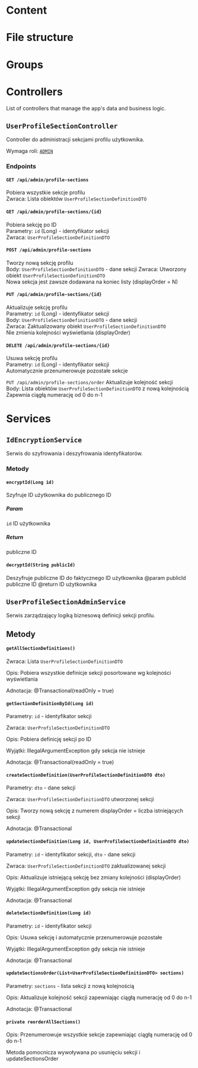 # Content

# File structure

# Groups

# Controllers
List of controllers that manage the app's data and business logic.

## `UserProfileSectionController`

Controller do administracji sekcjami profilu użytkownika.

Wymaga roli: [`ADMIN`](#admin)

### Endpoints

#### `GET /api/admin/profile-sections`
Pobiera wszystkie sekcje profilu  
Zwraca: Lista obiektów `UserProfileSectionDefinitionDTO`  

#### `GET /api/admin/profile-sections/{id}`

Pobiera sekcję po ID  
Parametry: `id` (Long) - identyfikator sekcji  
Zwraca: `UserProfileSectionDefinitionDTO`

#### `POST /api/admin/profile-sections`  
Tworzy nową sekcję profilu  
Body: `UserProfileSectionDefinitionDTO` - dane sekcji
Zwraca: Utworzony obiekt `UserProfileSectionDefinitionDTO`  
Nowa sekcja jest zawsze dodawana na koniec listy (displayOrder = N)

#### `PUT /api/admin/profile-sections/{id}`

Aktualizuje sekcję profilu  
Parametry: `id` (Long) - identyfikator sekcji  
Body: `UserProfileSectionDefinitionDTO` - dane sekcji  
Zwraca: Zaktualizowany obiekt `UserProfileSectionDefinitionDTO`  
Nie zmienia kolejności wyświetlania (displayOrder)

#### `DELETE /api/admin/profile-sections/{id}`

Usuwa sekcję profilu  
Parametry: `id` (Long) - identyfikator sekcji  
Automatycznie przenumerowuje pozostałe sekcje

`PUT /api/admin/profile-sections/order`
Aktualizuje kolejność sekcji  
Body: Lista obiektów `UserProfileSectionDefinitionDTO` z nową kolejnością  
Zapewnia ciągłą numerację od 0 do n-1

# Services

## `IdEncryptionService`

Serwis do szyfrowania i deszyfrowania identyfikatorów.

### Metody
#### `encryptId(Long id)`

Szyfruje ID użytkownika do publicznego ID
##### Param 
`id` ID użytkownika
##### Return
publiczne ID

#### `decryptId(String publicId)`

Deszyfruje publiczne ID do faktycznego ID użytkownika
@param publicId publiczne ID
@return ID użytkownika

###

## `UserProfileSectionAdminService`

Serwis zarządzający logiką biznesową definicji sekcji profilu.

## Metody

#### `getAllSectionDefinitions()`

Zwraca: Lista `UserProfileSectionDefinitionDTO`

Opis: Pobiera wszystkie definicje sekcji posortowane wg kolejności wyświetlania

Adnotacja: @Transactional(readOnly = true)

#### `getSectionDefinitionById(Long id)`

Parametry: `id` - identyfikator sekcji

Zwraca: `UserProfileSectionDefinitionDTO`

Opis: Pobiera definicję sekcji po ID

Wyjątki: IllegalArgumentException gdy sekcja nie istnieje

Adnotacja: @Transactional(readOnly = true)

#### `createSectionDefinition(UserProfileSectionDefinitionDTO dto)`

Parametry: `dto` - dane sekcji

Zwraca: `UserProfileSectionDefinitionDTO` utworzonej sekcji

Opis: Tworzy nową sekcję z numerem displayOrder = liczba istniejących sekcji

Adnotacja: @Transactional

#### `updateSectionDefinition(Long id, UserProfileSectionDefinitionDTO dto)`

Parametry: `id` - identyfikator sekcji, `dto` - dane sekcji

Zwraca: `UserProfileSectionDefinitionDTO` zaktualizowanej sekcji

Opis: Aktualizuje istniejącą sekcję bez zmiany kolejności (displayOrder)

Wyjątki: IllegalArgumentException gdy sekcja nie istnieje

Adnotacja: @Transactional

#### `deleteSectionDefinition(Long id)`

Parametry: `id` - identyfikator sekcji

Opis: Usuwa sekcję i automatycznie przenumerowuje pozostałe

Wyjątki: IllegalArgumentException gdy sekcja nie istnieje

Adnotacja: @Transactional

#### `updateSectionsOrder(List<UserProfileSectionDefinitionDTO> sections)`

Parametry: `sections` - lista sekcji z nową kolejnością

Opis: Aktualizuje kolejność sekcji zapewniając ciągłą numerację od 0 do n-1

Adnotacja: @Transactional

#### `private reorderAllSections()`

Opis: Przenumerowuje wszystkie sekcje zapewniając ciągłą numerację od 0 do n-1

Metoda pomocnicza wywoływana po usunięciu sekcji i updateSectionsOrder